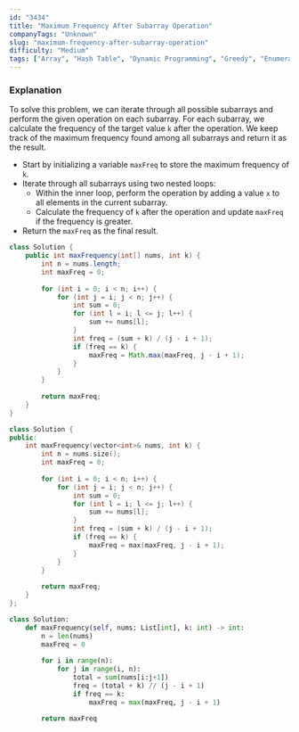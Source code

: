 ```yaml
---
id: "3434"
title: "Maximum Frequency After Subarray Operation"
companyTags: "Unknown"
slug: "maximum-frequency-after-subarray-operation"
difficulty: "Medium"
tags: ["Array", "Hash Table", "Dynamic Programming", "Greedy", "Enumeration", "Prefix Sum"]
---
```


### Explanation
To solve this problem, we can iterate through all possible subarrays and perform the given operation on each subarray. For each subarray, we calculate the frequency of the target value `k` after the operation. We keep track of the maximum frequency found among all subarrays and return it as the result.

- Start by initializing a variable `maxFreq` to store the maximum frequency of `k`.
- Iterate through all subarrays using two nested loops:
  - Within the inner loop, perform the operation by adding a value `x` to all elements in the current subarray.
  - Calculate the frequency of `k` after the operation and update `maxFreq` if the frequency is greater.
- Return the `maxFreq` as the final result.
```java
class Solution {
    public int maxFrequency(int[] nums, int k) {
        int n = nums.length;
        int maxFreq = 0;
        
        for (int i = 0; i < n; i++) {
            for (int j = i; j < n; j++) {
                int sum = 0;
                for (int l = i; l <= j; l++) {
                    sum += nums[l];
                }
                int freq = (sum + k) / (j - i + 1);
                if (freq == k) {
                    maxFreq = Math.max(maxFreq, j - i + 1);
                }
            }
        }
        
        return maxFreq;
    }
}
```

```cpp
class Solution {
public:
    int maxFrequency(vector<int>& nums, int k) {
        int n = nums.size();
        int maxFreq = 0;
        
        for (int i = 0; i < n; i++) {
            for (int j = i; j < n; j++) {
                int sum = 0;
                for (int l = i; l <= j; l++) {
                    sum += nums[l];
                }
                int freq = (sum + k) / (j - i + 1);
                if (freq == k) {
                    maxFreq = max(maxFreq, j - i + 1);
                }
            }
        }
        
        return maxFreq;
    }
};
```

```python
class Solution:
    def maxFrequency(self, nums: List[int], k: int) -> int:
        n = len(nums)
        maxFreq = 0
        
        for i in range(n):
            for j in range(i, n):
                total = sum(nums[i:j+1])
                freq = (total + k) // (j - i + 1)
                if freq == k:
                    maxFreq = max(maxFreq, j - i + 1)
        
        return maxFreq
```